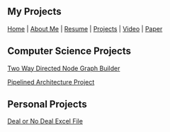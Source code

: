 ## My Projects
[Home](https://joelambrecht.github.io) | [About Me](https://joelambrecht.github.io/aboutMe) | [Resume](https://joelambrecht.github.io/resume) | [Projects](https://joelambrecht.github.io/projects) | [Video](https://joelambrecht.github.io/video) | [Paper](https://joelambrecht.github.io/paper)

## Computer Science Projects
[Two Way Directed Node Graph Builder](https://joelambrecht.github.io/projects/Two%20Way%20Graph)

[Pipelined Architecture Project](https://joelambrecht.github.io/projects/pipeline)

## Personal Projects

[Deal or No Deal Excel File](https://joelambrecht.github.io/projects/DealorNoDeal)
